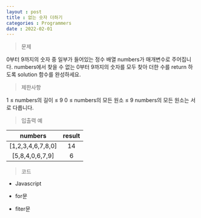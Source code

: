```yaml
---
layout : post
title : 없는 숫자 더하기
categories : Programmers
date : 2022-02-01
---
```

> 문제<br>

0부터 9까지의 숫자 중 일부가 들어있는 정수 배열 numbers가 매개변수로 주어집니다. numbers에서 찾을 수 없는 0부터 9까지의 숫자를 모두 찾아 더한 수를 return 하도록 solution 함수를 완성하세요.

> 제한사항<br>

1 ≤ numbers의 길이 ≤ 9
0 ≤ numbers의 모든 원소 ≤ 9
numbers의 모든 원소는 서로 다릅니다.

> 입출력 예<br>

|numbers|result|
|:--:|:--:|
|[1,2,3,4,6,7,8,0]|14|
|[5,8,4,0,6,7,9]|6|

> 코드
* Javascript

* for문
<script src="https://gist.github.com/kwontaehoon/11a5b8caee7ffd3e321da1624688612a.js"></script>

* fiter문
<script src="https://gist.github.com/kwontaehoon/e60f13a9bc5864777ad5b4c8ddd589de.js"></script>
